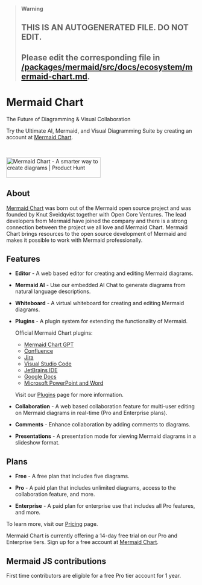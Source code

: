 > **Warning**
>
> ## THIS IS AN AUTOGENERATED FILE. DO NOT EDIT.
>
> ## Please edit the corresponding file in [/packages/mermaid/src/docs/ecosystem/mermaid-chart.md](../../packages/mermaid/src/docs/ecosystem/mermaid-chart.md).

# Mermaid Chart

The Future of Diagramming & Visual Collaboration

Try the Ultimate AI, Mermaid, and Visual Diagramming Suite by creating an account at [Mermaid Chart](https://www.mermaidchart.com/app/sign-up).

<br />

<a href="https://www.producthunt.com/products/mermaid-chart?utm_source=badge-follow&utm_medium=badge&utm_souce=badge-mermaid&#0045;chart" target="_blank"><img src="https://api.producthunt.com/widgets/embed-image/v1/follow.svg?product_id=552855&theme=light" alt="Mermaid&#0032;Chart - A&#0032;smarter&#0032;way&#0032;to&#0032;create&#0032;diagrams | Product Hunt" style="width: 250px; height: 54px;" width="250" height="54" /></a>

## About

[Mermaid Chart](https://www.mermaidchart.com) was born out of the Mermaid open source project and was founded by Knut Sveidqvist together with Open Core Ventures. The lead developers from Mermaid have joined the company and there is a strong connection between the project we all love and Mermaid Chart. Mermaid Chart brings resources to the open source development of Mermaid and makes it possible to work with Mermaid professionally.

## Features

* **Editor** - A web based editor for creating and editing Mermaid diagrams.

* **Mermaid AI** - Use our embedded AI Chat to generate diagrams from natural language descriptions.

* **Whiteboard** - A virtual whiteboard for creating and editing Mermaid diagrams.

* **Plugins** - A plugin system for extending the functionality of Mermaid.

  Official Mermaid Chart plugins:

  * [Mermaid Chart GPT](https://chat.openai.com/g/g-1IRFKwq4G-mermaid-chart)
  * [Confluence](https://marketplace.atlassian.com/apps/1234056/mermaid-chart-for-confluence?hosting=cloud\&tab=overview)
  * [Jira](https://marketplace.atlassian.com/apps/1234810/mermaid-chart-for-jira?tab=overview\&hosting=cloud)
  * [Visual Studio Code](https://marketplace.visualstudio.com/items?itemName=MermaidChart.vscode-mermaid-chart)
  * [JetBrains IDE](https://plugins.jetbrains.com/plugin/23043-mermaid-chart)
  * [Google Docs](https://gsuite.google.com/marketplace/app/mermaidchart/947683068472)
  * [Microsoft PowerPoint and Word](https://appsource.microsoft.com/en-us/product/office/WA200006214?tab=Overview)

  Visit our [Plugins](https://www.mermaidchart.com/plugins) page for more information.

* **Collaboration** - A web based collaboration feature for multi-user editing on Mermaid diagrams in real-time (Pro and Enterprise plans).

* **Comments** - Enhance collaboration by adding comments to diagrams.

* **Presentations** - A presentation mode for viewing Mermaid diagrams in a slideshow format.

## Plans

* **Free** - A free plan that includes five diagrams.

* **Pro** - A paid plan that includes unlimited diagrams, access to the collaboration feature, and more.

* **Enterprise** - A paid plan for enterprise use that includes all Pro features, and more.

To learn more, visit our [Pricing](https://mermaidchart.com/pricing) page.

Mermaid Chart is currently offering a 14-day free trial on our Pro and Enterprise tiers. Sign up for a free account at [Mermaid Chart](https://www.mermaidchart.com/app/sign-up).

## Mermaid JS contributions

First time contributors are eligible for a free Pro tier account for 1 year.
